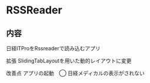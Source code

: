 # RSSReader

## 内容

日経ITProをRssreaderで読み込むアプリ

拡張
SlidingTabLayoutを用いた動的レイアウトに変更

改善点
アプリの起動　◯
日経メディカルの表示がされない


